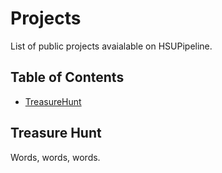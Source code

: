 # Projects

List of public projects avaialable on HSUPipeline.

## Table of Contents

- [TreasureHunt](#treasure-hunt)

## Treasure Hunt

Words, words, words.